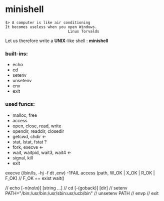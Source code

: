 # minishell

	$> A computer is like air conditioning
	It becomes useless when you open Windows.
								Linus Torvalds

Let us therefore write a <b>UNIX</b>-like shell : <b>minishell</b>

### built-ins:
- echo
- cd
- setenv
- unsetenv
- env
- exit


### used funcs:
- malloc, free
- access
- open, close, read, write
- opendir, readdir, closedir
- getcwd, chdir <-
- stat, lstat, fstat ?
- fork, execve <-
- wait, waitpid, wait3, wait4 <-
- signal, kill
- exit

execve (/bin/ls, -hj -f dt ,env) -1FAIL
access (path, W_OK | X_OK | R_OK | F_OK) // F_OK == exist
wait()


// echo [-n(no\n)] [string ...]
// cd [-(goback)] [dir]
// setenv PATH="/bin:/usr/bin:/usr/sbin:usr/ucb/bin"
// unsetenv PATH
// envp
// exit
